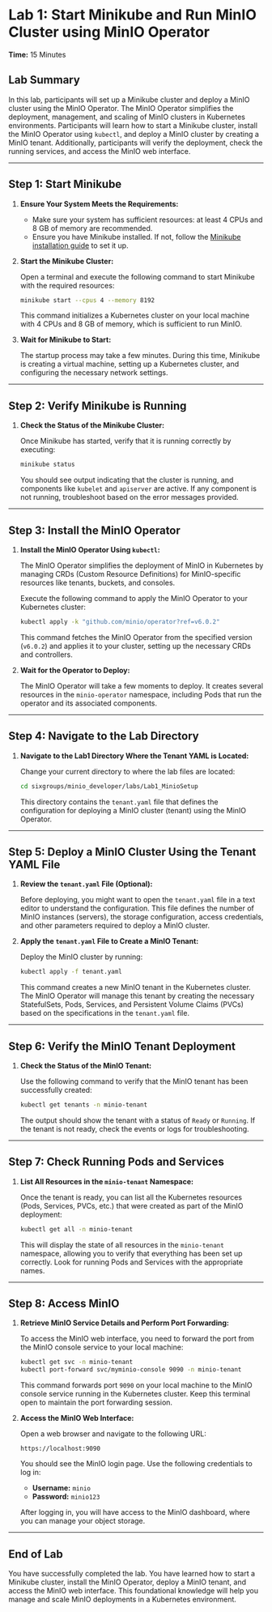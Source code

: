 # Lab 1: Start Minikube and Run MinIO Cluster using MinIO Operator

**Time:** 15 Minutes

## Lab Summary
In this lab, participants will set up a Minikube cluster and deploy a MinIO cluster using the MinIO Operator. The MinIO Operator simplifies the deployment, management, and scaling of MinIO clusters in Kubernetes environments. Participants will learn how to start a Minikube cluster, install the MinIO Operator using `kubectl`, and deploy a MinIO cluster by creating a MinIO tenant. Additionally, participants will verify the deployment, check the running services, and access the MinIO web interface.

---

## Step 1: Start Minikube

1. **Ensure Your System Meets the Requirements:**
   - Make sure your system has sufficient resources: at least 4 CPUs and 8 GB of memory are recommended.
   - Ensure you have Minikube installed. If not, follow the [Minikube installation guide](https://minikube.sigs.k8s.io/docs/start/) to set it up.

2. **Start the Minikube Cluster:**

    Open a terminal and execute the following command to start Minikube with the required resources:

    ```bash
    minikube start --cpus 4 --memory 8192
    ```

    This command initializes a Kubernetes cluster on your local machine with 4 CPUs and 8 GB of memory, which is sufficient to run MinIO.

3. **Wait for Minikube to Start:**

    The startup process may take a few minutes. During this time, Minikube is creating a virtual machine, setting up a Kubernetes cluster, and configuring the necessary network settings.

---

## Step 2: Verify Minikube is Running

1. **Check the Status of the Minikube Cluster:**

    Once Minikube has started, verify that it is running correctly by executing:

    ```bash
    minikube status
    ```

    You should see output indicating that the cluster is running, and components like `kubelet` and `apiserver` are active. If any component is not running, troubleshoot based on the error messages provided.

---

## Step 3: Install the MinIO Operator

1. **Install the MinIO Operator Using `kubectl`:**

    The MinIO Operator simplifies the deployment of MinIO in Kubernetes by managing CRDs (Custom Resource Definitions) for MinIO-specific resources like tenants, buckets, and consoles.

    Execute the following command to apply the MinIO Operator to your Kubernetes cluster:

    ```bash
    kubectl apply -k "github.com/minio/operator?ref=v6.0.2"
    ```

    This command fetches the MinIO Operator from the specified version (`v6.0.2`) and applies it to your cluster, setting up the necessary CRDs and controllers.

2. **Wait for the Operator to Deploy:**

    The MinIO Operator will take a few moments to deploy. It creates several resources in the `minio-operator` namespace, including Pods that run the operator and its associated components.

---

## Step 4: Navigate to the Lab Directory

1. **Navigate to the Lab1 Directory Where the Tenant YAML is Located:**

    Change your current directory to where the lab files are located:

    ```bash
    cd sixgroups/minio_developer/labs/Lab1_MinioSetup
    ```

    This directory contains the `tenant.yaml` file that defines the configuration for deploying a MinIO cluster (tenant) using the MinIO Operator.

---

## Step 5: Deploy a MinIO Cluster Using the Tenant YAML File

1. **Review the `tenant.yaml` File (Optional):**

    Before deploying, you might want to open the `tenant.yaml` file in a text editor to understand the configuration. This file defines the number of MinIO instances (servers), the storage configuration, access credentials, and other parameters required to deploy a MinIO cluster.

2. **Apply the `tenant.yaml` File to Create a MinIO Tenant:**

    Deploy the MinIO cluster by running:

    ```bash
    kubectl apply -f tenant.yaml
    ```

    This command creates a new MinIO tenant in the Kubernetes cluster. The MinIO Operator will manage this tenant by creating the necessary StatefulSets, Pods, Services, and Persistent Volume Claims (PVCs) based on the specifications in the `tenant.yaml` file.

---

## Step 6: Verify the MinIO Tenant Deployment

1. **Check the Status of the MinIO Tenant:**

    Use the following command to verify that the MinIO tenant has been successfully created:

    ```bash
    kubectl get tenants -n minio-tenant
    ```

    The output should show the tenant with a status of `Ready` or `Running`. If the tenant is not ready, check the events or logs for troubleshooting.

---

## Step 7: Check Running Pods and Services

1. **List All Resources in the `minio-tenant` Namespace:**

    Once the tenant is ready, you can list all the Kubernetes resources (Pods, Services, PVCs, etc.) that were created as part of the MinIO deployment:

    ```bash
    kubectl get all -n minio-tenant
    ```

    This will display the state of all resources in the `minio-tenant` namespace, allowing you to verify that everything has been set up correctly. Look for running Pods and Services with the appropriate names.

---

## Step 8: Access MinIO

1. **Retrieve MinIO Service Details and Perform Port Forwarding:**

    To access the MinIO web interface, you need to forward the port from the MinIO console service to your local machine:

    ```bash
    kubectl get svc -n minio-tenant
    kubectl port-forward svc/myminio-console 9090 -n minio-tenant
    ```

    This command forwards port `9090` on your local machine to the MinIO console service running in the Kubernetes cluster. Keep this terminal open to maintain the port forwarding session.

2. **Access the MinIO Web Interface:**

    Open a web browser and navigate to the following URL:

    ```plaintext
    https://localhost:9090
    ```

    You should see the MinIO login page. Use the following credentials to log in:

    - **Username:** `minio`
    - **Password:** `minio123`

    After logging in, you will have access to the MinIO dashboard, where you can manage your object storage.

---

## End of Lab

You have successfully completed the lab. You have learned how to start a Minikube cluster, install the MinIO Operator, deploy a MinIO tenant, and access the MinIO web interface. This foundational knowledge will help you manage and scale MinIO deployments in a Kubernetes environment.
